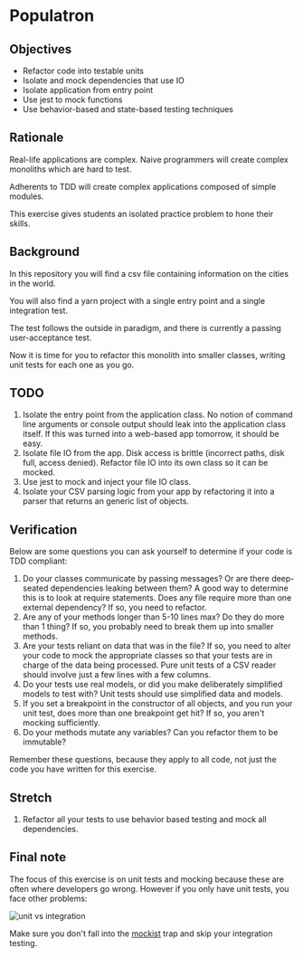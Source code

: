 # Populatron

## Objectives

- Refactor code into testable units
- Isolate and mock dependencies that use IO
- Isolate application from entry point 
- Use jest to mock functions
- Use behavior-based and state-based testing techniques

## Rationale

Real-life applications are complex. Naive programmers will create complex monoliths which are hard to test.

Adherents to TDD will create complex applications composed of simple modules.

This exercise gives students an isolated practice problem to hone their skills.

## Background

In this repository you will find a csv file containing information on the cities in the world.

You will also find a yarn project with a single entry point and a single integration test.

The test follows the outside in paradigm, and there is currently a passing user-acceptance test.

Now it is time for you to refactor this monolith into smaller classes, writing unit tests for each one as you go.

## TODO

1. Isolate the entry point from the application class. No notion of command line arguments or console output should leak into the application class itself. If this was turned into a web-based app tomorrow, it should be easy.
1. Isolate file IO from the app. Disk access is brittle (incorrect paths, disk full, access denied). Refactor file IO into its own class so it can be mocked.
1. Use jest to mock and inject your file IO class.
1. Isolate your CSV parsing logic from your app by refactoring it into a parser that returns an generic list of objects.

## Verification

Below are some questions you can ask yourself to determine if your code is TDD compliant:

1. Do your classes communicate by passing messages? Or are there deep-seated dependencies leaking between them? A good way to determine this is to look at require statements. Does any file require more than one external dependency? If so, you need to refactor.
1. Are any of your methods longer than 5-10 lines max? Do they do more than 1 thing? If so, you probably need to break them up into smaller methods.
1. Are your tests reliant on data that was in the file? If so, you need to alter your code to mock the appropriate classes so that your tests are in charge of the data being processed. Pure unit tests of a CSV reader should involve just a few lines with a few columns.
1. Do your tests use real models, or did you make deliberately simplified models to test with? Unit tests should use simplified data and models.
1. If you set a breakpoint in the constructor of all objects, and you run your unit test, does more than one breakpoint get hit? If so, you aren't mocking sufficiently. 
1. Do your methods mutate any variables? Can you refactor them to be immutable? 

Remember these questions, because they apply to all code, not just the code you have written for this exercise.

## Stretch

1. Refactor all your tests to use behavior based testing and mock all dependencies.

## Final note

The focus of this exercise is on unit tests and mocking because these are often where developers go wrong. However if you only have unit tests, you face other problems:

![unit vs integration](./img/giphy.gif)

Make sure you don't fall into the [mockist](https://agilewarrior.wordpress.com/2015/04/18/classical-vs-mockist-testing/) trap and skip your integration testing.
